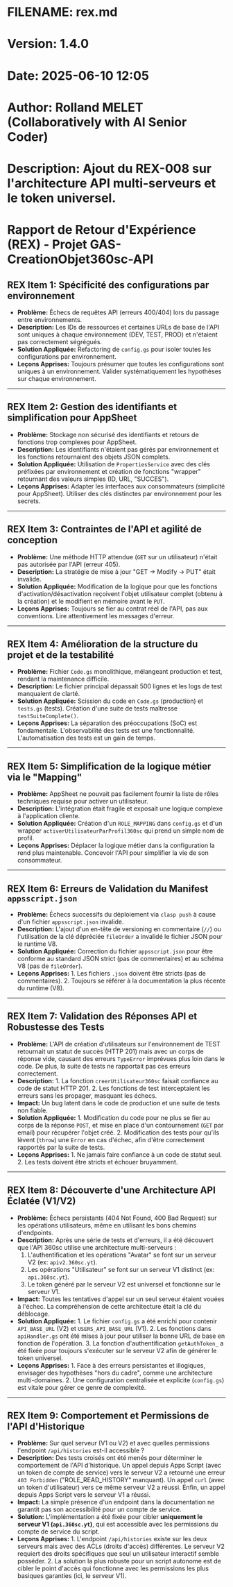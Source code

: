 # FILENAME: rex.md
# Version: 1.4.0
# Date: 2025-06-10 12:05
# Author: Rolland MELET (Collaboratively with AI Senior Coder)
# Description: Ajout du REX-008 sur l'architecture API multi-serveurs et le token universel.

# Rapport de Retour d'Expérience (REX) - Projet GAS-CreationObjet360sc-API

## REX Item 1: Spécificité des configurations par environnement
*   **Problème:** Échecs de requêtes API (erreurs 400/404) lors du passage entre environnements.
*   **Description:** Les IDs de ressources et certaines URLs de base de l'API sont uniques à chaque environnement (DEV, TEST, PROD) et n'étaient pas correctement ségrégués.
*   **Solution Appliquée:** Refactoring de `config.gs` pour isoler toutes les configurations par environnement.
*   **Leçons Apprises:** Toujours présumer que toutes les configurations sont uniques à un environnement. Valider systématiquement les hypothèses sur chaque environnement.

---

## REX Item 2: Gestion des identifiants et simplification pour AppSheet
*   **Problème:** Stockage non sécurisé des identifiants et retours de fonctions trop complexes pour AppSheet.
*   **Description:** Les identifiants n'étaient pas gérés par environnement et les fonctions retournaient des objets JSON complets.
*   **Solution Appliquée:** Utilisation de `PropertiesService` avec des clés préfixées par environnement et création de fonctions "wrapper" retournant des valeurs simples (ID, URL, "SUCCES").
*   **Leçons Apprises:** Adapter les interfaces aux consommateurs (simplicité pour AppSheet). Utiliser des clés distinctes par environnement pour les secrets.

---

## REX Item 3: Contraintes de l'API et agilité de conception
*   **Problème:** Une méthode HTTP attendue (`GET` sur un utilisateur) n'était pas autorisée par l'API (erreur 405).
*   **Description:** La stratégie de mise à jour "GET -> Modify -> PUT" était invalide.
*   **Solution Appliquée:** Modification de la logique pour que les fonctions d'activation/désactivation reçoivent l'objet utilisateur complet (obtenu à la création) et le modifient en mémoire avant le `PUT`.
*   **Leçons Apprises:** Toujours se fier au contrat réel de l'API, pas aux conventions. Lire attentivement les messages d'erreur.

---

## REX Item 4: Amélioration de la structure du projet et de la testabilité
*   **Problème:** Fichier `Code.gs` monolithique, mélangeant production et test, rendant la maintenance difficile.
*   **Description:** Le fichier principal dépassait 500 lignes et les logs de test manquaient de clarté.
*   **Solution Appliquée:** Scission du code en `Code.gs` (production) et `tests.gs` (tests). Création d'une suite de tests maîtresse `testSuiteComplete()`.
*   **Leçons Apprises:** La séparation des préoccupations (SoC) est fondamentale. L'observabilité des tests est une fonctionnalité. L'automatisation des tests est un gain de temps.

---

## REX Item 5: Simplification de la logique métier via le "Mapping"
*   **Problème:** AppSheet ne pouvait pas facilement fournir la liste de rôles techniques requise pour activer un utilisateur.
*   **Description:** L'intégration était fragile et exposait une logique complexe à l'application cliente.
*   **Solution Appliquée:** Création d'un `ROLE_MAPPING` dans `config.gs` et d'un wrapper `activerUtilisateurParProfil360sc` qui prend un simple nom de profil.
*   **Leçons Apprises:** Déplacer la logique métier dans la configuration la rend plus maintenable. Concevoir l'API pour simplifier la vie de son consommateur.

---

## REX Item 6: Erreurs de Validation du Manifest `appsscript.json`
*   **Problème:** Échecs successifs du déploiement via `clasp push` à cause d'un fichier `appsscript.json` invalide.
*   **Description:** L'ajout d'un en-tête de versioning en commentaire (`//`) ou l'utilisation de la clé dépréciée `fileOrder` a invalidé le fichier JSON pour le runtime V8.
*   **Solution Appliquée:** Correction du fichier `appsscript.json` pour être conforme au standard JSON strict (pas de commentaires) et au schéma V8 (pas de `fileOrder`).
*   **Leçons Apprises:** 1. Les fichiers `.json` doivent être stricts (pas de commentaires). 2. Toujours se référer à la documentation la plus récente du runtime (V8).

---

## REX Item 7: Validation des Réponses API et Robustesse des Tests
*   **Problème:** L'API de création d'utilisateurs sur l'environnement de TEST retournait un statut de succès (HTTP 201) mais avec un corps de réponse vide, causant des erreurs `TypeError` imprévues plus loin dans le code. De plus, la suite de tests ne rapportait pas ces erreurs correctement.
*   **Description:** 1. La fonction `creerUtilisateur360sc` faisait confiance au code de statut HTTP 201. 2. Les fonctions de test interceptaient les erreurs sans les propager, masquant les échecs.
*   **Impact:** Un bug latent dans le code de production et une suite de tests non fiable.
*   **Solution Appliquée:** 1. Modification du code pour ne plus se fier au corps de la réponse `POST`, et mise en place d'un contournement (`GET` par email) pour récupérer l'objet créé. 2. Modification des tests pour qu'ils lèvent (`throw`) une `Error` en cas d'échec, afin d'être correctement rapportés par la suite de tests.
*   **Leçons Apprises:** 1. Ne jamais faire confiance à un code de statut seul. 2. Les tests doivent être stricts et échouer bruyamment.

---

## REX Item 8: Découverte d'une Architecture API Éclatée (V1/V2)
*   **Problème:** Échecs persistants (404 Not Found, 400 Bad Request) sur les opérations utilisateurs, même en utilisant les bons chemins d'endpoints.
*   **Description:** Après une série de tests et d'erreurs, il a été découvert que l'API 360sc utilise une architecture multi-serveurs :
    1.  L'authentification et les opérations "Avatar" se font sur un serveur V2 (ex: `apiv2.360sc.yt`).
    2.  Les opérations "Utilisateur" se font sur un serveur V1 distinct (ex: `api.360sc.yt`).
    3.  Le token généré par le serveur V2 est universel et fonctionne sur le serveur V1.
*   **Impact:** Toutes les tentatives d'appel sur un seul serveur étaient vouées à l'échec. La compréhension de cette architecture était la clé du déblocage.
*   **Solution Appliquée:** 1. Le fichier `config.gs` a été enrichi pour contenir `API_BASE_URL` (V2) et `USERS_API_BASE_URL` (V1). 2. Les fonctions dans `apiHandler.gs` ont été mises à jour pour utiliser la bonne URL de base en fonction de l'opération. 3. La fonction d'authentification `getAuthToken_` a été fixée pour toujours s'exécuter sur le serveur V2 afin de générer le token universel.
*   **Leçons Apprises:** 1. Face à des erreurs persistantes et illogiques, envisager des hypothèses "hors du cadre", comme une architecture multi-domaines. 2. Une configuration centralisée et explicite (`config.gs`) est vitale pour gérer ce genre de complexité.

---

## REX Item 9: Comportement et Permissions de l'API d'Historique
*   **Problème:** Sur quel serveur (V1 ou V2) et avec quelles permissions l'endpoint `/api/histories` est-il accessible ?
*   **Description:** Des tests croisés ont été menés pour déterminer le comportement de l'API d'historique. Un appel depuis Apps Script (avec un token de compte de service) vers le serveur V2 a retourné une erreur `403 Forbidden` ("ROLE_READ_HISTORY" manquant). Un appel `curl` (avec un token d'utilisateur) vers ce même serveur V2 a réussi. Enfin, un appel depuis Apps Script vers le serveur V1 a réussi.
*   **Impact:** La simple présence d'un endpoint dans la documentation ne garantit pas son accessibilité pour un compte de service.
*   **Solution:** L'implémentation a été fixée pour cibler **uniquement le serveur V1 (`api.360sc.yt`)**, qui est accessible avec les permissions du compte de service du script.
*   **Leçons Apprises:** 1. L'endpoint `/api/histories` existe sur les deux serveurs mais avec des ACLs (droits d'accès) différentes. Le serveur V2 requiert des droits spécifiques que seul un utilisateur interactif semble posséder. 2. La solution la plus robuste pour un script autonome est de cibler le point d'accès qui fonctionne avec les permissions les plus basiques garanties (ici, le serveur V1).